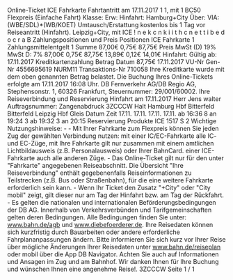 Online-Ticket ICE Fahrkarte Fahrtantritt am 17.11.2017 1 1, mit 1 BC50 Flexpreis (Einfache Fahrt) Klasse: Erw: Hinfahrt: Hamburg+City Über: VIA: (WBE/SDL)*(WB/KOET) Umtausch/Erstattung kostenlos bis 1 Tag vor Reiseantritt (Hinfahrt). Leipzig+City, mit ICE ! n e k c n k i i t h c n e t t i b e d o c r a B Zahlungspositionen und Preis Positionen ICE Fahrkarte 1 Zahlungsmittelentgelt 1 Summe 87,00€ 0,75€ 87,75€ Preis MwSt (D) 19% MwSt D: 7% 87,00€ 0,75€ 87,75€ 13,89€ 0,12€ 14,01€ Hinfahrt: Gültig ab: 17.11.2017 Kreditkartenzahlung Betrag Datum 87,75€ 17.11.2017 VU-Nr Gen-Nr 4556695619 NURM11 Transaktions-Nr 710058 Ihre Kreditkarte wurde mit dem oben genannten Betrag belastet. Die Buchung Ihres Online-Tickets erfolgte am 17.11.2017 16:08 Uhr. DB Fernverkehr AG/DB Regio AG, Stephensonstr. 1, 60326 Frankfurt, Steuernummer: 29/001/60002. Ihre Reiseverbindung und Reservierung Hinfahrt am 17.11.2017 Herr Jens walter Auftragsnummer: Zangenabdruck 3ZCCCW Halt Hamburg Hbf Bitterfeld Bitterfeld Leipzig Hbf Gleis Datum Zeit 17.11. 17.11. 17.11. 17.11. ab 16:36 8 an 19:24 3 ab 19:32 3 an 20:15 Reservierung Produkte ICE 1517 S 2 Wichtige Nutzungshinweise: - - Mit Ihrer Fahrkarte zum Flexpreis können Sie jeden Zug der gewählten Verbindung nutzen: mit einer IC/EC-Fahrkarte alle IC- und EC-Züge, mit Ihre Fahrkarte gilt nur zusammen mit einem amtlichen Lichtbildausweis (z.B. Personalausweis) oder Ihrer BahnCard. einer ICE-Fahrkarte auch alle anderen Züge. - Das Online-Ticket gilt nur für den unter "Fahrkarte" angegebenen Reiseabschnitt. Die Übersicht "Ihre Reiseverbindung" enthält gegebenenfalls Reiseinformationen zu Teilstrecken (z.B. Bus oder Straßenbahn), für die eine weitere Fahrkarte erforderlich sein kann. - Wenn Ihr Ticket den Zusatz "+City" oder "City mobil" zeigt, gilt dieser nur am Tag der Hinfahrt bzw. am Tag der Rückfahrt. - Es gelten die nationalen und internationalen Beförderungsbedingungen der DB AG. Innerhalb von Verkehrsverbünden und Tarifgemeinschaften gelten deren Bedingungen. Alle Bedingungen finden Sie unter: www.bahn.de/agb und www.diebefoerderer.de. Ihre Reisedaten können sich kurzfristig durch Bauarbeiten oder andere erforderliche Fahrplananpassungen ändern. Bitte informieren Sie sich kurz vor Ihrer Reise über mögliche Änderungen Ihrer Reisedaten unter www.bahn.de/reiseplan oder mobil über die App DB Navigator. Achten Sie auch auf Informationen und Ansagen im Zug und am Bahnhof. Wir danken Ihnen für Ihre Buchung und wünschen Ihnen eine angenehme Reise!. 3ZCCCW Seite 1 / 1